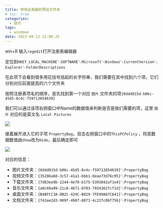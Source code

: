 ```yaml
---
title: 修改此电脑的预设文件夹
# toc: true
categories:
  - 技巧
tags:
  - windows
date: 2023-09-12 21:06:25
---
```


win+R 输入`regedit`打开注册表编辑器

定位到`HKEY_LOCAL_MACHINE＼SOFTWARE＼Microsoft＼Windows＼CurrentVersion＼Explorer＼FolderDescriptions `

在此项下会看到很多用花括号括起的长字符串，我们需要在其中找到六个项，它们分别对应前面提高的六个文件夹

按照注册表项名的顺序，首先找到第一个对应 `图片` 文件夹的项`{0ddd015d-b06c-45d5-8c4c-f59713854639}`

我们可以通过该项右侧窗口中Name的数据值来判断是否是我们需要的项，这里 `图片` 对应的是英文名 `Local Pictures`

![](/assets/blogimages/2023/%E4%BF%AE%E6%94%B9%E6%AD%A4%E7%94%B5%E8%84%91%E7%9A%84%E9%A2%84%E8%AE%BE%E6%96%87%E4%BB%B6%E5%A4%B9/1694524249738.png)  


接着展开进入它的子项 `PropertyBag`，双击右侧窗口中的`ThisPCPolicy` ，将其数据数值由`Show`改为`Hide`，最后确定即可

![](/assets/blogimages/2023/%E4%BF%AE%E6%94%B9%E6%AD%A4%E7%94%B5%E8%84%91%E7%9A%84%E9%A2%84%E8%AE%BE%E6%96%87%E4%BB%B6%E5%A4%B9/1694524256424.png)  


对应的信息：
- 图片文件夹：`{0ddd015d-b06c-45d5-8c4c-f59713854639}＼PropertyBag`
- 视频文件夹：`{35286a68-3c57-41a1-bbb1-0eae73d76c95}＼PropertyBag`
- 下载文件夹：`{7d83ee9b-2244-4e70-b1f5-5393042af1e4}＼PropertyBag`
- 音乐文件夹：`{a0c69a99-21c8-4671-8703-7934162fcf1d}＼PropertyBag`
- 桌面文件夹：`{B4BFCC3A-DB2C-424C-B029-7FE99A87C641}＼PropertyBag`
- 文档文件夹：`{f42ee2d3-909f-4907-8871-4c22fc0bf756}＼PropertyBag`